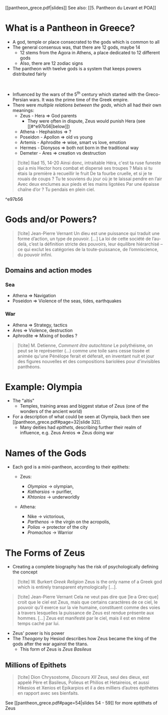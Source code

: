 [[pantheon_grece.pdf|slides]]
See also: [[5. Pantheon du Levant et POA]]

# What is a Pantheon in Greece?
- A god, temple or place consecrated to the gods which is common to all 
- The general consensus was, that there are 12 gods, maybe 14
	- 12 stems from the Agora in Athens, a place dedicated to 12 different gods
	- Also, there are 12 zodiac signs
- The pantheon with twelve gods is a system that keeps powers distributed fairly
<br>

- Influenced by the wars of the 5<sup>th</sup> century which started with the Greco-Persian wars. It was the prime time of the Greek empire.
- There were *multiple relations between the gods*, which all had their own meanings:
	- Zeus - Hera => God parents
		- They were often in dispute, Zeus would punish Hera (see [[#^e97b56|below]])
	- Athena - Hephaistos => ?
	- Poseidon - Apollon => old vs young
	- Artemis - Aphrodite => wise, smart vs love, emotion
	- Hermes - Dionysos => both not born in the traditional way
	- Demeter - Ares => creation vs destruction

> [!cite] Iliad 15, 14-20
> Ainsi donc, intraitable Héra, c'est ta ruse funeste
qui a mis Hector hors combat et dispersé ses troupes ?
Mais si tu étais la première à recueillir le fruit
De ta fourbe cruelle, et si je te rouais de coups ?
Tu te souviens du jour où je te laissai pendre en l’air
Avec deux enclumes aux pieds et les mains ligotées
Par une épaisse chaîne d’or ? Tu pendais en plein ciel.

^e97b56

# Gods and/or Powers?

> [!cite] Jean-Pierre Vernant
> Un dieu est une puissance qui traduit 
> une forme d’action, un type de pouvoir.
> [...]
> La loi de cette société de l’au-delà, 
> c’est la définition stricte des pouvoirs, 
> leur équilibre hiérarchisé – ce qui 
> exclut les catégories de la toute-puissance, 
> de l’omniscience, du pouvoir infini.

## Domains and action modes
### Sea
- Athena => Navigation
- Poseidon => Violence of the seas, tides, earthquakes

### War
- Athena => Strategy, tactics
- Ares => Violence, destruction
- Aphrodite => Mixing of bodies ?


> [!cite] M. Detienne, *Comment être autochtone*
> Le polythéisme, on peut se le 
> représenter (…) comme une toile sans 
> cesse tissée et animée qu'une Pénélope 
> ferait et déferait, en inventant 
> nuit et jour des figures nouvelles et 
> des compositions bariolées pour 
> d'invisibles panthéons.


# Example: Olympia
- The "altis"
	- Temples, training areas and biggest statue of Zeus (one of the wonders of the ancient world)
- For a description of what could be seen at Olympia, back then see [[pantheon_grece.pdf#page=32|slide 32]].
	- Many deities had *epithets*, describing further their realm of influence, e.g. Zeus Areios => Zeus doing war

# Names of the Gods
- Each god is a mini-pantheon, according to their epithets:
	- Zeus:
		- *Olympios* -> olympian, 
		- *Katharsios* -> purifier,
		- *Khtonios* -> underworldly
		  <br>	

	- Athena:
		- Nike -> victorious, 
		- *Parthenos* -> the virgin on the acropolis,
		- *Polias* -> protector of the city
		- *Promachos* -> Warrior

# The Forms of Zeus
- Creating a complete biography has the risk of psychologically defining the concept

> [!cite] W. Burkert *Greek Religion*
> Zeus is the only name of a Greek god which is entirely transparent etymologically [...].


> [!cite] Jean-Pierre Vernant
> Cela ne veut pas dire que [le·a Grec·que] 
> croit que le ciel est Zeus, mais que 
> certains caractères de ce ciel, le 
> pouvoir qu’il exerce sur la vie humaine, 
> constituent comme des voies à travers 
> lesquelles la puissance de Zeus est 
> rendue présente aux hommes. 
> [...] Zeus est manifesté par le ciel, 
> mais il est en même temps caché par lui.

- Zeus' power is his power
- The *Theogony* by Hesiod describes how Zeus became the king of the gods after the war against the titans.
	- This form of Zeus is *Zeus Basileus*

## Millions of Epithets

> [!cite] Dion Chrysostome, *Discours XII*
> Zeus, seul des dieux, est
> appelé Père et Basileus,
> Polieus et Philios et
> Hetaireios, et aussi Hikesios
> et Xenios et Epikarpios et il a
> des milliers d’autres épithètes
> en rapport avec ses
> bienfaits.

See [[pantheon_grece.pdf#page=54|slides 54 - 59]] for more eptithets of Zeus
